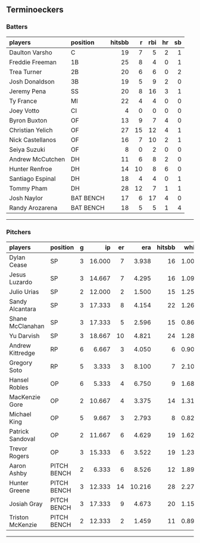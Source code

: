 ## Terminoeckers

### Batters

 
|players          |position  | hitsbb|  r| rbi| hr| sb| 
|:----------------|:---------|------:|--:|---:|--:|--:| 
|Daulton Varsho   |C         |     19|  7|   5|  2|  1| 
|Freddie Freeman  |1B        |     25|  8|   4|  0|  1| 
|Trea Turner      |2B        |     20|  6|   6|  0|  2| 
|Josh Donaldson   |3B        |     19|  5|   9|  2|  0| 
|Jeremy Pena      |SS        |     20|  8|  16|  3|  1| 
|Ty France        |MI        |     22|  4|   4|  0|  0| 
|Joey Votto       |CI        |      4|  0|   0|  0|  0| 
|Byron Buxton     |OF        |     13|  9|   7|  4|  0| 
|Christian Yelich |OF        |     27| 15|  12|  4|  1| 
|Nick Castellanos |OF        |     16|  7|  10|  2|  1| 
|Seiya Suzuki     |OF        |      8|  0|   2|  0|  0| 
|Andrew McCutchen |DH        |     11|  6|   8|  2|  0| 
|Hunter Renfroe   |DH        |     14| 10|   8|  6|  0| 
|Santiago Espinal |DH        |     18|  4|   4|  0|  1| 
|Tommy Pham       |DH        |     28| 12|   7|  1|  1| 
|Josh Naylor      |BAT BENCH |     17|  6|  17|  4|  0| 
|Randy Arozarena  |BAT BENCH |     18|  5|   5|  1|  4| 

* * *

### Pitchers

 
|players          |position    |  g|     ip| er|    era| hitsbb|  whip| so|  w| sv| 
|:----------------|:-----------|--:|------:|--:|------:|------:|-----:|--:|--:|--:| 
|Dylan Cease      |SP          |  3| 16.000|  7|  3.938|     16| 1.000| 30|  1|  0| 
|Jesus Luzardo    |SP          |  3| 14.667|  7|  4.295|     16| 1.091| 18|  1|  0| 
|Julio Urias      |SP          |  2| 12.000|  2|  1.500|     15| 1.250|  8|  1|  0| 
|Sandy Alcantara  |SP          |  3| 17.333|  8|  4.154|     22| 1.269| 17|  0|  0| 
|Shane McClanahan |SP          |  3| 17.333|  5|  2.596|     15| 0.865| 27|  1|  0| 
|Yu Darvish       |SP          |  3| 18.667| 10|  4.821|     24| 1.286| 12|  2|  0| 
|Andrew Kittredge |RP          |  6|  6.667|  3|  4.050|      6| 0.900|  4|  2|  1| 
|Gregory Soto     |RP          |  5|  3.333|  3|  8.100|      7| 2.100|  5|  0|  1| 
|Hansel Robles    |OP          |  6|  5.333|  4|  6.750|      9| 1.688|  2|  0|  0| 
|MacKenzie Gore   |OP          |  2| 10.667|  4|  3.375|     14| 1.312|  8|  0|  0| 
|Michael King     |OP          |  5|  9.667|  3|  2.793|      8| 0.828| 11|  0|  0| 
|Patrick Sandoval |OP          |  2| 11.667|  6|  4.629|     19| 1.629|  7|  0|  0| 
|Trevor Rogers    |OP          |  3| 15.333|  6|  3.522|     19| 1.239| 11|  1|  0| 
|Aaron Ashby      |PITCH BENCH |  2|  6.333|  6|  8.526|     12| 1.895|  6|  0|  0| 
|Hunter Greene    |PITCH BENCH |  3| 12.333| 14| 10.216|     28| 2.270| 19|  0|  0| 
|Josiah Gray      |PITCH BENCH |  3| 17.333|  9|  4.673|     20| 1.154| 11|  2|  0| 
|Triston McKenzie |PITCH BENCH |  2| 12.333|  2|  1.459|     11| 0.892| 13|  2|  0| 


* * *


